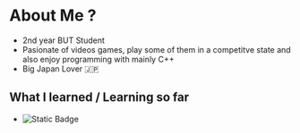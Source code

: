 # About Me ?

- 2nd year BUT Student
- Pasionate of videos games, play some of them in a competitve state and also enjoy programming with mainly C++
- Big Japan Lover 🇯🇵

## What I learned / Learning so far

- ![Static Badge](https://img.shields.io/badge/C%2B%2B-purple)



